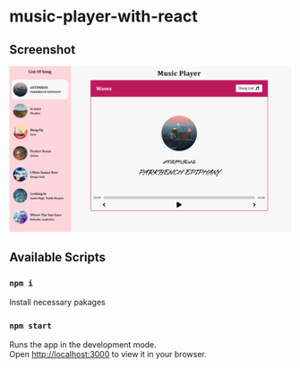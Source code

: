 # music-player-with-react

## Screenshot

![](./screenshot.png)

## Available Scripts

### `npm i`

Install necessary pakages

### `npm start`

Runs the app in the development mode.\
Open [http://localhost:3000](http://localhost:3000) to view it in your browser.
